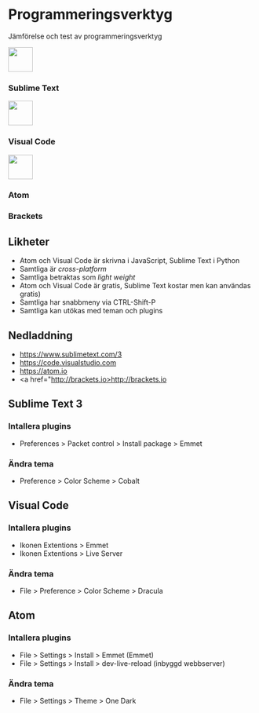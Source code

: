 # Programmeringsverktyg
Jämförelse och test av programmeringsverktyg

<img src="https://upload.wikimedia.org/wikipedia/en/4/4c/Sublime_Text_Logo.png" width="50px">

### Sublime Text

<img src="https://upload.wikimedia.org/wikipedia/commons/thumb/f/f3/Visual_Studio_Code_0.10.1_icon.png/768px-Visual_Studio_Code_0.10.1_icon.png" width="50px">

### Visual Code

<img src="https://cdn-business.discourse.org/uploads/github_atom/490/d8548f4ce56f1599.png" width="50px">

### Atom

### Brackets


## Likheter
* Atom och Visual Code är skrivna i JavaScript, Sublime Text i Python
* Samtliga är _cross-platform_
* Samtliga betraktas som _light weight_
* Atom och Visual Code är gratis, Sublime Text kostar men kan användas gratis)
* Samtliga har snabbmeny via CTRL-Shift-P
* Samtliga kan utökas med teman och plugins

## Nedladdning
* <a href="https://www.sublimetext.com/3">https://www.sublimetext.com/3</a>
* <a href="https://code.visualstudio.com">https://code.visualstudio.com</a>
* <a href="https://atom.io/">https://atom.io</a>
* <a href="http://brackets.io>http://brackets.io</a>

## Sublime Text 3
### Intallera plugins
* Preferences > Packet control > Install package > Emmet
### Ändra tema
* Preference > Color Scheme > Cobalt


## Visual Code
### Intallera plugins
* Ikonen Extentions > Emmet
* Ikonen Extentions > Live Server
### Ändra tema
* File > Preference > Color Scheme > Dracula


## Atom
### Intallera plugins
* File > Settings > Install > Emmet (Emmet)
* File > Settings > Install > dev-live-reload (inbyggd webbserver)
### Ändra tema
* File > Settings > Theme > One Dark
